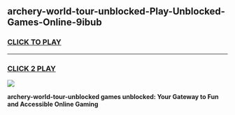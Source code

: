 
## archery-world-tour-unblocked-Play-Unblocked-Games-Online-9ibub
<h3>
<a href="https://premium76.site?title=archery-world-tour-unblocked&ref=25A">CLICK TO PLAY</a></h3>
<hr>

<h3>
<a href="https://premium76.site?title=archery-world-tour-unblocked&ref=25A">CLICK 2 PLAY</a>
  
</h3>

<a href="https://premium76.site?title=archery-world-tour-unblocked&ref=25A"><img src="https://clearcache.store/games.png"></a>


**archery-world-tour-unblocked games unblocked: Your Gateway to Fun and Accessible Online Gaming**

